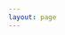 ```yaml
---
layout: page
---
```


<homepage />

<script setup>
    import homepage from '@/components/project/index.vue';
</script>